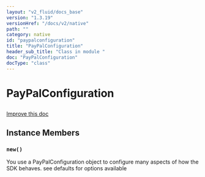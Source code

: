 ```yaml
---
layout: "v2_fluid/docs_base"
version: "1.3.19"
versionHref: "/docs/v2/native"
path: ""
category: native
id: "paypalconfiguration"
title: "PayPalConfiguration"
header_sub_title: "Class in module "
doc: "PayPalConfiguration"
docType: "class"
---
```









<h1 class="api-title">

  
  PayPalConfiguration
  

  

  

</h1>

<a class="improve-v2-docs" href="http://github.com/driftyco/ionic-native/edit/master/src/plugins/pay-pal.ts#L155">
  Improve this doc
</a>





<!-- decorators --><!-- @usage tag -->


<!-- @property tags -->


<!-- methods on the class -->

<h2>Instance Members</h2>

<div id="new"></div>

<h3>
  <code>new()</code>
  

</h3>

You use a PayPalConfiguration object to configure many aspects of how the SDK behaves.
see defaults for options available











<!-- related link --><!-- end content block -->


<!-- end body block -->

